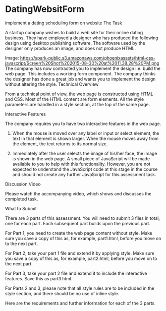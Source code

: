 # DatingWebsitForm
implement a dating scheduling form on website
The Task 

A startup company wishes to build a web site for their online dating business. They have employed a designer who has produced the following design using desktop publishing software. The software used by the designer only produces an image, and does not produce HTML.

Image: https://spark-public.s3.amazonaws.com/phoenixassets/html-css-javascript/Screen%20Shot%202015-08-30%20at%2011.38.28%20PM.png 
The company has now contracted you to implement the design i.e. build the web page. This includes a working form component. The company thinks the designer has done a great job and wants you to implement the design without altering the style.
Technical Overview

From a technical point of view, the web page is constructed using HTML and CSS. Most of the HTML content are form elements. All the style parameters are handled in a style section, at the top of the same page. 

Interactive Features

The company requires you to have two interactive features in the web page. 

1. When the mouse is moved over any label or input or select element, the text in that element is shown larger. When the mouse moves away from the element, the text returns to its normal size.


2. Immediately after the user selects the image of his/her face, the image is shown in the web page. A small piece of JavaScript will be made available to you to help with this functionality. However, you are not expected to understand the JavaScript code at this stage in the course and should not create any further JavaScript for this assessment task.

Discussion Video

Please watch the accompanying video, which shows and discusses the completed task.

What to Submit

There are 3 parts of this assessment. You will need to submit 3 files in total, one for each part. Each subsequent part builds upon the previous part.

For Part 1, you need to create the web page content without style. Make sure you save a copy of this as, for example, part1.html, before you move on to the next part.

For Part 2, take your part 1 file and extend it by applying style. Make sure you save a copy of this as, for example, part2.html, before you move on to the next part.

For Part 3, take your part 2 file and extend it to include the interactive features. Save this as part3.html.

For Parts 2 and 3, please note that all style rules are to be included in the style section, and there should be no use of inline style.


Here are the requirements and further information for each of the 3 parts.
